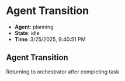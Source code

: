 # Agent Transition

- **Agent**: planning
- **State**: idle
- **Time**: 3/25/2025, 9:40:51 PM

## Agent Transition

Returning to orchestrator after completing task

